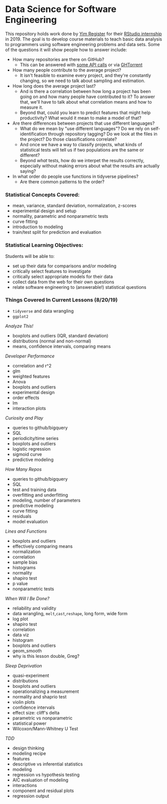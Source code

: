 # Data Science for Software Engineering

This repository holds work done by [Yim Register][register-yim] for their [RStudio internship][internship] in 2019.
The goal is to develop course materials to teach basic data analysis to programmers using software engineering problems and data sets.
Some of the questions it will show people how to answer include:

-   How many repositories are there on GitHub?
    -   This can be answered with [some API calls][github-api] or via [GHTorrent][ghtorrent]
-   How many people contribute to the average project?
    -   It isn't feasible to examine every project, and they're constantly changing, so we need to talk about sampling and estimation.
-   How long does the average project last?
    -   And is there a correlation between how long a project has been going on and how many people have contributed to it?
        To answer that, we'll have to talk about what correlation means and how to measure it.
    - Beyond that, could you learn to predict features that might help productivity? What would it mean to make a model of that?
-   Are there differences between projects that use different languages?
    -   What do we mean by "use different languages"? Do we rely on self-identification through repository tagging? Do we look at the files in the project? Do those classifications correlate?
    -   And once we have a way to classify projects, what kinds of statistical tests will tell us if two populations are the same or different?
    -   Beyond *what* tests, how do we interpet the results correctly, especially without making errors about what the results are actually saying?
-   In what order do people use functions in tidyverse pipelines?
    -   Are there common patterns to the order?
    
### Statistical Concepts Covered:

- mean, variance, standard deviation, normalization, z-scores
- experimental design and setup
- normality, parametric and nonparametric tests
- curve fitting
- introduction to modeling
- train/test split for prediction and evaluation

    
### Statistical Learning Objectives:

Students will be able to:
- set up their data for comparisons and/or modeling
- critically select features to investigate
- critically select appropriate models for their data
- collect data from the web for their own questions
- relate software engineering to (answerable!) statistical questions

[ghtorrent]: http://ghtorrent.org/
[github-api]: https://developer.github.com/v3/
[internship]: https://blog.rstudio.com/2019/03/25/summer-interns-2019/
[register-yim]: http://students.washington.edu/yreg/


### Things Covered In Current Lessons (8/20/19)

- `tidyverse` and data wrangling
- `ggplot2`

*Analyze This!*

- boxplots and outliers (IQR, standard deviation)
- distributions (normal and non-normal)
- means, confidence intervals, comparing means

*Developer Performance*

- correlation and r^2
- glm
- weighted features
- Anova
- boxplots and outliers
- experimental design
- order effects
- lm
- interaction plots

*Curiosity and Play*

- queries to github/bigquery
- SQL
- periodicity/time series
- boxplots and outliers
- logistic regression
- sigmoid curve
- predictive modeling

*How Many Repos*

- queries to github/bigquery
- SQL
- test and training data
- overfitting and underfitting
- modeling, number of parameters
- predictive modeling
- curve fitting
- residuals
- model evaluation

*Lines and Functions*

- boxplots and outliers
- effectively comparing means
- normalization
- correlation
- sample bias
- histograms
- normality
- shapiro test
- p value
- nonparametric tests

*When Will I Be Done?*

- reliability and validity
- data wrangling, `melt`,`cast`,`reshape`, long form, wide form
- log plot
- shapiro test
- correlation
- data viz
- histogram
- boxplots and outliers
- geom_smooth
- why is this lesson double, Greg?


*Sleep Deprivation*

- quasi-experiment
- distributions
- boxplots and outliers
- operationalizing a measurement
- normality and shaprio test
- violin plots
- confidence intervals
- effect size: cliff's delta
- parametric vs nonparametric
- statistical power
- Wilcoxon/Mann-Whitney U Test

*TDD*

- design thinking
- modeling recipe
- features
- descriptive vs inferential statistics
- modeling
- regression vs hypothesis testing
- AIC evaluation of modeling
- interactions
- component and residual plots
- regression output
